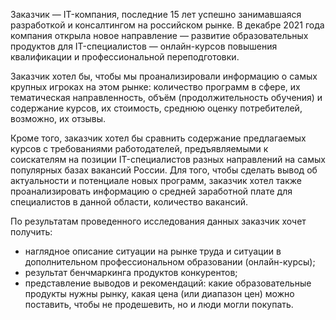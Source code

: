 Заказчик — IT-компания, последние 15 лет успешно занимавшаяся разработкой и консалтингом на российском рынке. В декабре 2021 года компания открыла новое направление — развитие образовательных продуктов для IT-специалистов — онлайн-курсов повышения квалификации и профессиональной переподготовки.

Заказчик хотел бы, чтобы мы проанализировали информацию о самых крупных игроках на этом рынке: количество программ в сфере, их тематическая направленность, объём (продолжительность обучения) и содержание курсов, их стоимость, среднюю оценку потребителей, возможно, их отзывы.

Кроме того, заказчик хотел бы сравнить содержание предлагаемых курсов с требованиями работодателей, предъявляемыми к соискателям на позиции IT-специалистов разных направлений на самых популярных базах вакансий России. Для того, чтобы сделать вывод об актуальности и потенциале новых программ, заказчик хотел также проанализировать информацию о средней заработной плате для специалистов в данной области, количество вакансий.

По результатам проведенного исследования данных заказчик хочет получить:

* наглядное описание ситуации на рынке труда и ситуации в дополнительном профессиональном образовании (онлайн-курсы);
* результат бенчмаркинга продуктов конкурентов;
* представление выводов и рекомендаций: какие образовательные продукты нужны рынку, какая цена (или диапазон цен) можно поставить, чтобы не продешевить, но и люди могли покупать.

